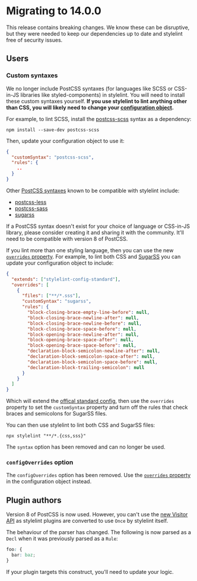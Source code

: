 # Migrating to 14.0.0

This release contains breaking changes. We know these can be disruptive, but they were needed to keep our dependencies up to date and stylelint free of security issues.

## Users

### Custom syntaxes

We no longer include PostCSS syntaxes (for languages like SCSS or CSS-in-JS libraries like styled-components) in stylelint. You will need to install these custom syntaxes yourself. **If you use stylelint to lint anything other than CSS, you will likely need to change your [configuration object](https://stylelint.io/user-guide/configure/).**

For example, to lint SCSS, install the [postcss-scss](https://github.com/postcss/postcss-scss) syntax as a dependency:

```shell
npm install --save-dev postcss-scss
```

Then, update your configuration object to use it:

```json
{
  "customSyntax": "postcss-scss",
  "rules": {
    ..
  }
}
```

Other [PostCSS syntaxes](https://github.com/postcss/postcss#syntaxes) known to be compatible with stylelint include:

- [postcss-less](https://github.com/shellscape/postcss-less)
- [postcss-sass](https://github.com/AleshaOleg/postcss-sass)
- [sugarss](https://github.com/postcss/sugarss)

If a PostCSS syntax doesn't exist for your choice of language or CSS-in-JS library, please consider creating it and sharing it with the community. It'll need to be compatible with version 8 of PostCSS.

If you lint more than one styling language, then you can use the new [`overrides` property](../user-guide/configure.md#overrides). For example, to lint both CSS and [SugarSS](https://github.com/postcss/sugarss) you can update your configuration object to include:

```json
{
  "extends": ["stylelint-config-standard"],
  "overrides": [
    {
      "files": ["**/*.sss"],
      "customSyntax": "sugarss",
      "rules": {
        "block-closing-brace-empty-line-before": null,
        "block-closing-brace-newline-after": null,
        "block-closing-brace-newline-before": null,
        "block-closing-brace-space-before": null,
        "block-opening-brace-newline-after": null,
        "block-opening-brace-space-after": null,
        "block-opening-brace-space-before": null,
        "declaration-block-semicolon-newline-after": null,
        "declaration-block-semicolon-space-after": null,
        "declaration-block-semicolon-space-before": null,
        "declaration-block-trailing-semicolon": null
      }
    }
  ]
}
```

Which will extend the [offical standard config](https://github.com/stylelint/stylelint-config-standard), then use the `overrides` property to set the `customSyntax` property and turn off the rules that check braces and semicolons for SugarSS files.

You can then use stylelint to lint both CSS and SugarSS files:

```console
npx stylelint "**/*.{css,sss}"
```

The `syntax` option has been removed and can no longer be used.

### `configOverrides` option

The `configOverrides` option has been removed. Use the [`overrides` property](../user-guide/configure.md#overrides) in the configuration object instead.

## Plugin authors

Version 8 of PostCSS is now used. However, you can't use the [new Visitor API](https://github.com/postcss/postcss/releases/tag/8.0.0) as stylelint plugins are converted to use `Once` by stylelint itself.

The behaviour of the parser has changed. The following is now parsed as a `Decl` when it was previously parsed as a `Rule`:

```css
foo: {
  bar: baz;
}
```

If your plugin targets this construct, you'll need to update your logic.
